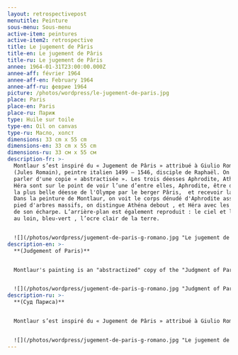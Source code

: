 ```yaml
---
layout: retrospectivepost
menutitle: Peinture
sous-menu: Sous-menu
active-item: peintures
active-item2: retrospective
title: Le jugement de Pâris
title-en: Le jugement de Pâris
title-ru: Le jugement de Pâris
annee: 1964-01-31T23:00:00.000Z
annee-aff: février 1964
annee-aff-en: February 1964
annee-aff-ru: феврие 1964
picture: /photos/wordpress/le-jugement-de-paris.jpg
place: Paris
place-en: Paris
place-ru: Париж
type: Huile sur toile
type-en: Oil on canvas
type-ru: Масло, холст
dimensions: 33 cm x 55 cm
dimensions-en: 33 cm x 55 cm
dimensions-ru: 33 см x 55 см
description-fr: >-
  Montlaur s’est inspiré du « Jugement de Pâris » attribué à Giulio Romano
  (Jules Romain), peintre italien 1499 – 1546, disciple de Raphaël. On peut même
  parler d'une copie « abstractisée ». Les trois déesses Aphrodite, Athéna et
  Héra sont sur le point de voir l’une d’entre elles, Aphrodite, être déclarée
  la plus belle déesse de l'Olympe par le berger Pâris,  et recevoir la pomme.
  Dans la peinture de Montlaur, on voit le corps dénudé d'Aphrodite assise au
  pied d'arbres massifs, on distingue Athéna debout , et Héra avec les volutes
  de son écharpe. L’arrière-plan est également reproduit : le ciel et le paysage
  au loin, bleu-vert , l’ocre clair de la terre.


  ![](/photos/wordpress/jugement-de-paris-g-romano.jpg "Le jugement de Pâris - attribué à Giulio Romano  (16e siècle)")
description-en: >-
  **(Judgement of Paris)**


  Montlaur's painting is an "abstractized" copy of the "Judgment of Paris" attributed to the Italian Renaissance painter Giulio Romano (1499 - 1546), a disciple of Raphael. The three goddesses Aphrodite, Athena and Hera are about to see one of them, Aphrodite, be declared by Paris the most beautiful goddess of the Olympus and receive the apple. In Montlaur's "Judgement" , we can see Aphrodite, naked, sitting at the foot of massive and dark trees, Athena is standing and  the volutes of Hera's scarf are obvious. The background is also reproduced: the sky and the distant landscape are blue and green, the earth is ocher.


  ![](/photos/wordpress/jugement-de-paris-g-romano.jpg "Judgment of Paris - attributed to Giulio Romano (16th century)")
description-ru: >-
  **(Суд Париса)**


  Montlaur s’est inspiré du « Jugement de Pâris » attribué à Giulio Romano (Jules Romain), peintre italien 1499 – 1546, disciple de Raphaël. On peut même parler d'une copie « abstractisée ». Les trois déesses Aphrodite, Athéna et Héra sont sur le point de voir l’une d’entre elles, Aphrodite, être déclarée la plus belle déesse de l'Olympe par le berger Pâris,  et recevoir la pomme. Dans la peinture de Montlaur, on voit le corps dénudé d'Aphrodite assise au pied d'arbres massifs, on distingue Athéna debout , et Héra avec les volutes de son écharpe. L’arrière-plan est également reproduit : le ciel et le paysage au loin, bleu-vert , l’ocre clair de la terre.


  ![](/photos/wordpress/jugement-de-paris-g-romano.jpg "Le jugement de Pâris - attribué à Giulio Romano (16e siècle)")
---
```

